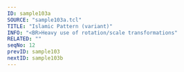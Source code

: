 ```yaml
---
ID: sample103a
SOURCE: "sample103a.tcl"
TITLE: "Islamic Pattern (variant)"
INFO: "<BR>Heavy use of rotation/scale transformations"
RELATED: ""
seqNo: 12
prevID: sample103
nextID: sample103b
---
```

